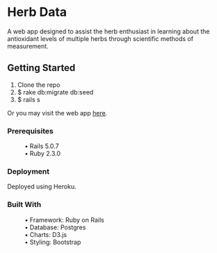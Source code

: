 # Herb Data
A web app designed to assist the herb enthusiast in learning about the antioxidant levels of multiple herbs through scientific methods of measurement. 

## Getting Started
1. Clone the repo
2. $ rake db:migrate db:seed
3. $ rails s

Or you may visit the web app [here](https://setsofdata.herokuapp.com).

### Prerequisites
<dl>
	<dd>• Rails 5.0.7</dd>
	<dd>• Ruby 2.3.0</dd>
</dl>

### Deployment
Deployed using Heroku.

### Built With
<dl>
  <dd>• Framework: Ruby on Rails</dd>
  <dd>• Database: Postgres</dd>
  <dd>• Charts: D3.js</dd>
  <dd>• Styling: Bootstrap</dd>
</dl>
